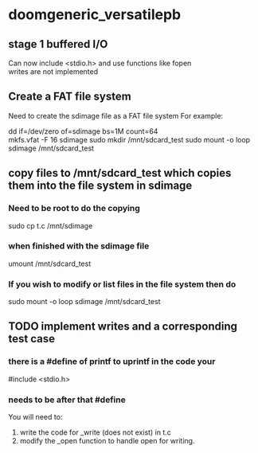 # doomgeneric_versatilepb
## stage 1 buffered I/O

Can now include <stdio.h> and use functions like fopen  
writes are not implemented

## Create a FAT file system
Need to create the sdimage file as a FAT file system For example:

dd if=/dev/zero of=sdimage bs=1M count=64  
mkfs.vfat -F 16 sdimage 
sudo mkdir /mnt/sdcard_test 
sudo mount -o loop sdimage /mnt/sdcard_test 

## copy files to /mnt/sdcard_test which copies them into the file system in sdimage
### Need to be root to do the copying
sudo cp t.c /mnt/sdimage

### when finished with the sdimage file
umount /mnt/sdcard_test 
### If you wish to modify or list files in the file system then do
sudo mount -o loop sdimage /mnt/sdcard_test 

## TODO implement writes and a corresponding test case
### there is a #define of printf to uprintf in the code your 
#include <stdio.h> 
### needs to be after that #define
You will need to: 
1. write the code for _write (does not exist) in t.c 
2. modify the _open function to handle open for writing.
